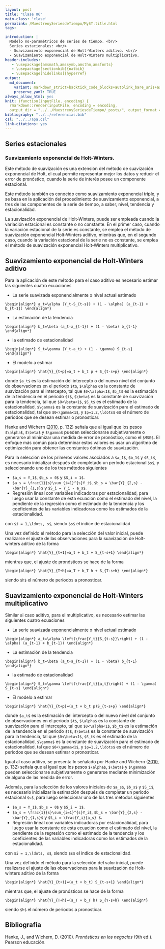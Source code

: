 ```yaml
---
layout: post
title: "Clase 06"
main-class: 'clase'
permalink: /MuestreoySeriesdeTiempo/MyST:title.html
tags:

introduction: |
  Modelo no-paramétricos de series de tiempo. <br/>
  Series estacionales: <br/>
  - Suavizamiento exponencial de Holt-Winters aditivo. <br/>
  - Suavizamiento exponencial de Holt-Winters multiplicativo.
header-includes:
   - \usepackage{amsmath,amssymb,amsthm,amsfonts}
   - \usepackage[sectionbib]{natbib}
   - \usepackage[hidelinks]{hyperref}
output:
  md_document:
    variant: markdown_strict+backtick_code_blocks+autolink_bare_uris+ascii_identifiers+tex_math_single_backslash
    preserve_yaml: TRUE
always_allow_html: yes   
knit: (function(inputFile, encoding) {
  rmarkdown::render(inputFile, encoding = encoding,
  output_dir = "../../MuestreoySeriesdeTiempo/_posts/", output_format = "all"  ) })
bibliography: "../../referencias.bib"
csl: "../../apa.csl"
link-citations: yes
---
```








Series estacionales
-------------------

### Suavizamiento exponencial de Holt-Winters.

Este método de suavización es una extensión del método de suavización
exponencial de Holt, el cual permite representar mejor los datos y
reducir el error de pronóstico, cuando la serie de interés posee un
componente estacional.

Este método también es conocido como suavizamiento exponencial triple, y
se basa en la aplicación del procedimiento de suavizamiento exponencial,
a tres de las componentes de la serie de tiempo, a saber, nivel,
tendencia y estacionalidad.

La suavización exponencial de Holt-Winters, puede ser empleada cuando la
variación estacional es constante o no constante. En el primer caso,
cuando la variación estacional de la serie es constante, se emplea el
método de suavización exponencial Holt-Winters aditivo, mientras que, en
el segundo caso, cuando la variación estacional de la serie no es
constante, se emplea el método de suavización exponencial Holt-Winters
multiplicativo.

Suavizamiento exponencial de Holt-Winters aditivo
-------------------------------------------------

Para la aplicación de este método para el caso aditivo es necesario
estimar las siguientes cuatro ecuaciones

-   La serie suavizada exponencialmente o nivel actual estimado

`\begin{align*} a_t=\alpha (Y_t-S_{t-s}) + (1 - \alpha) (a_{t-1} + b_{t-1}) \end{align*}`

-   La estimación de la tendencia

`\begin{align*} b_t=\beta (a_t-a_{t-1}) + (1 - \beta) b_{t-1} \end{align*}`

-   la estimado de estacionalidad

`\begin{align*} S_t=\gamma (Y_t-a_t) + (1 - \gamma) S_{t-s} \end{align*}`

-   El modelo a estimar

`\begin{align*} \hat{Y}_{t+p}=a_t + b_t p + S_{t-s+p} \end{align*}`

donde `$a_t$` es la estimación del intercepto o del nuevo nivel del
conjunto de observaciones en el periodo `$t$`, `$\alpha$` es la
constante de suavización para el intercepto, tal que `$0<\alpha<1$`,
`$b_t$` es la estimación de la tendencia en el periodo `$t$`, `$\beta$`
es la constante de suavización para la tendencia, tal que `$0<\beta<1$`,
`$S_t$` es el estimado de la estacionalidad, `$\gamma$` es la constante
de suavización para el estimado de estacionalidad, tal que
`$0<\gamma<1$`, y `$p=1,2,\ldots$` es el número de periodos que se
desean estimar o pronosticar.

Hanke and Wichern ([2010](#ref-Hanke2010), p. 132) señala que al igual
que los pesos `$\alpha$`, `$\beta$` y `$\gamma$` pueden seleccionarse
subjetivamente o generarse al minimizar una medida de error de
pronóstico, como el `$MSE$`. El enfoque más común para determinar estos
valores es usar un algoritmo de optimización para obtener las constantes
óptimas de suavización.

Para la selección de los primeros valores asociados a `$a_1$`, `$b_1$` y
`$S_t$`, es necesario inicializar después de completado un período
estacional `$s$`, y seleccionando uno de los tres métodos siguientes

-   `$a_s = Y_1$`, `$b_s = 0$` y `$S_i = 1$`.
-   `$a_s = \frac{1}{s}\sum_{i=1}^{s}Y_i$`,
    `$b_s = \bar{Y}_{2,s} - \bar{Y}_{1,s}$` y `$S_i = Y_i - a_s$`.
-   Regresión lineal con variables indicadoras por estacionalidad, para
    luego usar la constante de esta ecuación como el estimado del nivel,
    la pendiente de la regresión como el estimado de la tendencia y los
    coeficientes de las variables indicadoras como los estimados de la
    estacionalidad.

con `$i = 1,\ldots, s$`, siendo `$s$` el índice de estacionalidad.

Una vez definido el método para la selección del valor inicial, puede
realizarse el ajuste de las observaciones para la suavización de
Holt-winters aditivo de la forma

`\begin{align*} \hat{Y}_{t+1}=a_t + b_t + S_{t-s+1} \end{align*}`

mientras que, el ajuste de pronósticos se hace de la forma

`\begin{align*} \hat{Y}_{T+h}=a_T + b_T h + S_{T-s+h} \end{align*}`

siendo `$h$` el número de periodos a pronosticar.

Suavizamiento exponencial de Holt-Winters multiplicativo
--------------------------------------------------------

Similar al caso aditivo, para el multiplicativo, es necesario estimar
las siguientes cuatro ecuaciones

-   La serie suavizada exponencialmente o nivel actual estimado

`\begin{align*} a_t=\alpha \left(\frac{Y_t}{S_{t-s}}\right) + (1 - \alpha) (a_{t-1} + b_{t-1}) \end{align*}`

-   La estimación de la tendencia

`\begin{align*} b_t=\beta (a_t-a_{t-1}) + (1 - \beta) b_{t-1} \end{align*}`

-   la estimado de estacionalidad

`\begin{align*} S_t=\gamma \left(\frac{Y_t}{a_t}\right) + (1 - \gamma) S_{t-s} \end{align*}`

-   El modelo a estimar

`\begin{align*} \hat{Y}_{t+p}=(a_t + b_t p)S_{t-s+p} \end{align*}`

donde `$a_t$` es la estimación del intercepto o del nuevo nivel del
conjunto de observaciones en el periodo `$t$`, `$\alpha$` es la
constante de suavización para el intercepto, tal que `$0<\alpha<1$`,
`$b_t$` es la estimación de la tendencia en el periodo `$t$`, `$\beta$`
es la constante de suavización para la tendencia, tal que `$0<\beta<1$`,
`$S_t$` es el estimado de la estacionalidad, `$\gamma$` es la constante
de suavización para el estimado de estacionalidad, tal que
`$0<\gamma<1$`, y `$p=1,2,\ldots$` es el número de periodos que se
desean estimar o pronosticar.

Igual al caso aditivo, se presenta lo señalado por Hanke and Wichern
([2010](#ref-Hanke2010), p. 132) señala que al igual que los pesos
`$\alpha$`, `$\beta$` y `$\gamma$` pueden seleccionarse subjetivamente o
generarse mediante minimización de alguna de las medida de error.

Además, para la selección de los valores iniciales de `$a_s$`, `$b_s$` y
`$S_i$`, es necesario inicializar la estimación después de completar un
período estacional `$s$`, para luego seleccionar uno de los tres métodos
siguientes

-   `$a_s = Y_1$`, `$b_s = 0$` y `$S_i = 1$`.
-   `$a_s = \frac{1}{s}\sum_{i=1}^{s}Y_i$`,
    `$b_s = \bar{Y}_{2,s} - \bar{Y}_{1,s}$` y
    `$S_i = \frac{Y_i}{a_s} $`.
-   Regresión lineal con variables indicadoras por estacionalidad, para
    luego usar la constante de esta ecuación como el estimado del nivel,
    la pendiente de la regresión como el estimado de la tendencia y los
    coeficientes de las variables indicadoras como los estimados de la
    estacionalidad.

<!-- Usar función season(datos), de la librería TSA para extraer la seasonalidad para la regresión -->

con `$i = 1,\ldots, s$`, siendo `$s$` el índice de estacionalidad.

Una vez definido el método para la selección del valor inicial, puede
realizarse el ajuste de las observaciones para la suavización de
Holt-winters aditivo de la forma

`\begin{align*} \hat{Y}_{t+1}=(a_t + b_t) S_{t-s+1} \end{align*}`

mientras que, el ajuste de pronósticos se hace de la forma

`\begin{align*} \hat{Y}_{T+h}=(a_T + b_T h) S_{Y-s+h} \end{align*}`

siendo `$h$` el número de periodos a pronosticar.

Bibliografía
------------

Hanke, J., and Wichern, D. (2010). *Pronósticos en los negocios* (9th
ed.). Pearson educación.
